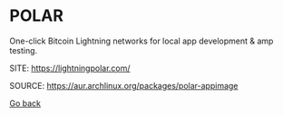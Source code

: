 # POLAR

 One-click Bitcoin Lightning networks for local app 
 development & amp testing.

 SITE: https://lightningpolar.com/

 SOURCE: https://aur.archlinux.org/packages/polar-appimage

 [Go back](https://portable-linux-apps.github.io/apps.html)
